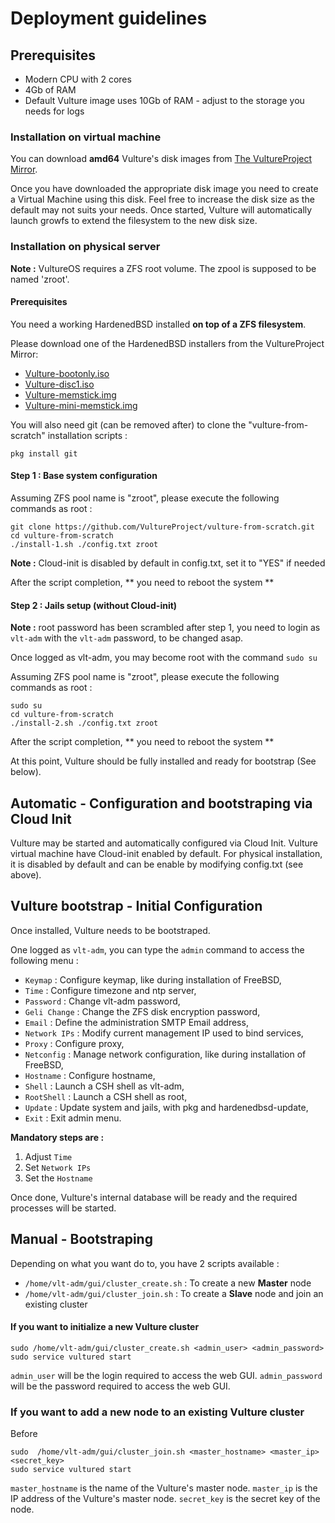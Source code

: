 # Deployment guidelines

## Prerequisites

- Modern CPU with 2 cores
- 4Gb of RAM
- Default Vulture image uses 10Gb of RAM - adjust to the storage you needs for logs

### Installation on virtual machine

You can download **amd64** Vulture's disk images from [The VultureProject Mirror](https://hbsd.vultureproject.org/amd64/current/13-stable/BUILD-LATEST/).

Once you have downloaded the appropriate disk image you need to create a Virtual Machine using this disk. Feel free to increase the disk size as the default may not suits your needs. Once started, Vulture will automatically launch growfs to extend the filesystem to the new disk size.

### Installation on physical server

**Note :** VultureOS requires a ZFS root volume. The zpool is supposed to be named 'zroot'.

#### Prerequisites

You need a working HardenedBSD installed **on top of a ZFS filesystem**.

Please download one of the HardenedBSD installers from the VultureProject Mirror:

 - [Vulture-bootonly.iso](https://hbsd.vultureproject.org/amd64/current/13-stable/BUILD-LATEST/Vulture-bootonly.iso)
 - [Vulture-disc1.iso](https://hbsd.vultureproject.org/amd64/current/13-stable/BUILD-LATEST/Vulture-disc1.iso)
 - [Vulture-memstick.img](https://hbsd.vultureproject.org/amd64/current/13-stable/BUILD-LATEST/Vulture-memstick.img)
 - [Vulture-mini-memstick.img](https://hbsd.vultureproject.org/amd64/current/13-stable/BUILD-LATEST/Vulture-mini-memstick.img)

You will also need git (can be removed after) to clone the "vulture-from-scratch" installation scripts :
```
pkg install git
```

#### Step 1 : Base system configuration

Assuming ZFS pool name is "zroot", please execute the following commands as root :
```
git clone https://github.com/VultureProject/vulture-from-scratch.git
cd vulture-from-scratch
./install-1.sh ./config.txt zroot
```

**Note :** Cloud-init is disabled by default in config.txt, set it to "YES" if needed

After the script completion, ** you need to reboot the system **

#### Step 2 : Jails setup (without Cloud-init)

**Note :** root password has been scrambled after step 1, you need to login as `vlt-adm` with the `vlt-adm` password, to be changed asap.

Once logged as vlt-adm, you may become root with the command `sudo su`

Assuming ZFS pool name is "zroot", please execute the following commands as root :
```
sudo su
cd vulture-from-scratch
./install-2.sh ./config.txt zroot
```

After the script completion, ** you need to reboot the system **

At this point, Vulture should be fully installed and ready for bootstrap (See below).


## Automatic - Configuration and bootstraping via Cloud Init

Vulture may be started and automatically configured via Cloud Init.
Vulture virtual machine have Cloud-init enabled by default. For physical installation, it is disabled by default and can be enable by modifying config.txt (see above).


## Vulture bootstrap - Initial Configuration

Once installed, Vulture needs to be bootstraped.

One logged as `vlt-adm`, you can type the `admin` command to access the following menu :

 - `Keymap` : Configure keymap, like during installation of FreeBSD,
 - `Time` : Configure timezone and ntp server,
 - `Password` : Change vlt-adm password,
 - `Geli Change` : Change the ZFS disk encryption password,
 - `Email` : Define the administration SMTP Email address,
 - `Network IPs` : Modify current management IP used to bind services,
 - `Proxy` : Configure proxy,
 - `Netconfig` : Manage network configuration, like during installation of FreeBSD,
 - `Hostname` : Configure hostname,
 - `Shell` : Launch a CSH shell as vlt-adm,
 - `RootShell` : Launch a CSH shell as root,
 - `Update` : Update system and jails, with pkg and hardenedbsd-update,
 - `Exit` : Exit admin menu.

**Mandatory steps are :**

1. Adjust `Time`
2. Set `Network IPs`
3. Set the `Hostname`

Once done, Vulture's internal database will be ready and the required processes will be started.

## Manual - Bootstraping

Depending on what you want do to, you have 2 scripts available :
 - `/home/vlt-adm/gui/cluster_create.sh` : To create a new **Master** node
 - `/home/vlt-adm/gui/cluster_join.sh` : To create a **Slave** node and join an existing cluster

#### If you want to initialize a new Vulture cluster

```
sudo /home/vlt-adm/gui/cluster_create.sh <admin_user> <admin_password>
sudo service vultured start
```
`admin_user` will be the login required to access the web GUI.
`admin_password` will be the password required to access the web GUI.


### If you want to add a new node to an existing Vulture cluster

Before

```
sudo  /home/vlt-adm/gui/cluster_join.sh <master_hostname> <master_ip> <secret_key>
sudo service vultured start
```
`master_hostname` is the name of the Vulture's master node.
`master_ip`  is the IP address of the Vulture's master node.
`secret_key` is the secret key of the node.



